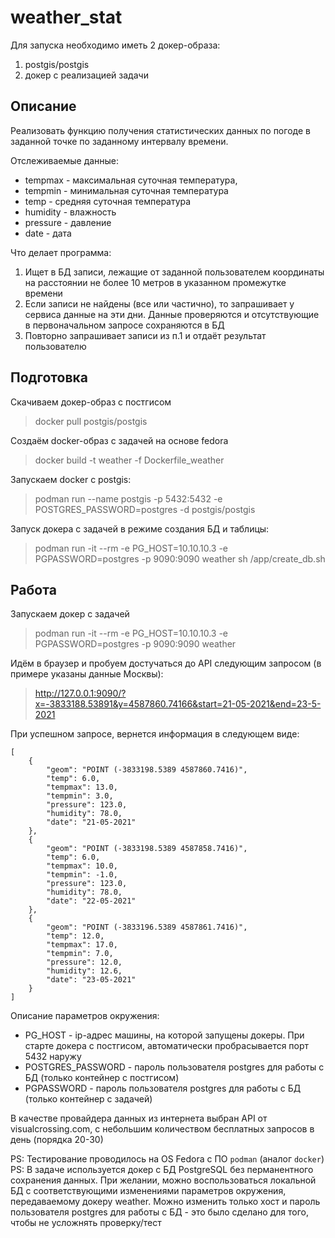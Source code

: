 # weather_stat

Для запуска необходимо иметь 2 докер-образа:

1. postgis/postgis
2. докер с реализацией задачи


## Описание
Реализовать функцию получения статистических данных по погоде в заданной точке по заданному интервалу времени.

Отслеживаемые данные:
* tempmax - максимальная суточная температура,
* tempmin - минимальная суточная температура
* temp - средняя суточная температура
* humidity - влажность
* pressure - давление
* date - дата

Что делает программа:

1. Ищет в БД записи, лежащие от заданной пользователем координаты на расстоянии не более 10 метров в указанном промежутке времени
1. Если записи не найдены (все или частично), то запрашивает у сервиса данные на эти дни. Данные проверяются и отсутствующие в первоначальном запросе сохраняются в БД
1. Повторно запрашивает записи из п.1 и отдаёт результат пользователю

## Подготовка

Скачиваем докер-образ с постгисом
> docker pull postgis/postgis 

Создаём docker-образ c задачей на основе fedora
> docker build -t weather -f Dockerfile_weather

Запускаем docker с postgis: 
> podman run --name postgis -p 5432:5432 -e POSTGRES_PASSWORD=postgres -d postgis/postgis

Запуск докера с задачей в режиме создания БД и таблицы: 
> podman run -it --rm -e PG_HOST=10.10.10.3 -e PGPASSWORD=postgres -p 9090:9090 weather sh /app/create_db.sh

## Работа

Запускаем докер с задачей
> podman run -it --rm -e PG_HOST=10.10.10.3 -e PGPASSWORD=postgres -p 9090:9090 weather

Идём в браузер и пробуем достучаться до API следующим запросом (в примере указаны данные Москвы):
> http://127.0.0.1:9090/?x=-3833188.53891&y=4587860.74166&start=21-05-2021&end=23-5-2021

При успешном запросе, вернется информация в следующем виде:
```
[
    {
        "geom": "POINT (-3833198.5389 4587860.7416)",
        "temp": 6.0,
        "tempmax": 13.0,
        "tempmin": 3.0,
        "pressure": 123.0,
        "humidity": 78.0,
        "date": "21-05-2021"
    },
    {
        "geom": "POINT (-3833198.5389 4587858.7416)",
        "temp": 6.0,
        "tempmax": 10.0,
        "tempmin": -1.0,
        "pressure": 123.0,
        "humidity": 78.0,
        "date": "22-05-2021"
    },
    {
        "geom": "POINT (-3833196.5389 4587861.7416)",
        "temp": 12.0,
        "tempmax": 17.0,
        "tempmin": 7.0,
        "pressure": 12.0,
        "humidity": 12.6,
        "date": "23-05-2021"
    }
]
```

Описание параметров окружения:
* PG_HOST - ip-адрес машины, на которой запущены докеры. При старте докера с постгисом, автоматически пробрасывается порт 5432 наружу
* POSTGRES_PASSWORD - пароль пользователя postgres для работы с БД (только контейнер с постгисом)
* PGPASSWORD - пароль пользователя postgres для работы с БД (только контейнер с задачей)

В качестве провайдера данных из интернета выбран API от visualcrossing.com, с небольшим количеством бесплатных запросов в день (порядка 20-30)

PS: Тестирование проводилось на OS Fedora с ПО `podman` (аналог `docker`)
PS: В задаче используется докер с БД PostgreSQL без перманентного сохранения данных. При желании, можно воспользоваться локальной БД с соответствующими изменениями параметров окружения, передаваемому докеру weather. Можно изменить только хост и пароль пользователя postgres для работы с БД - это было сделано для того, чтобы не усложнять проверку/тест